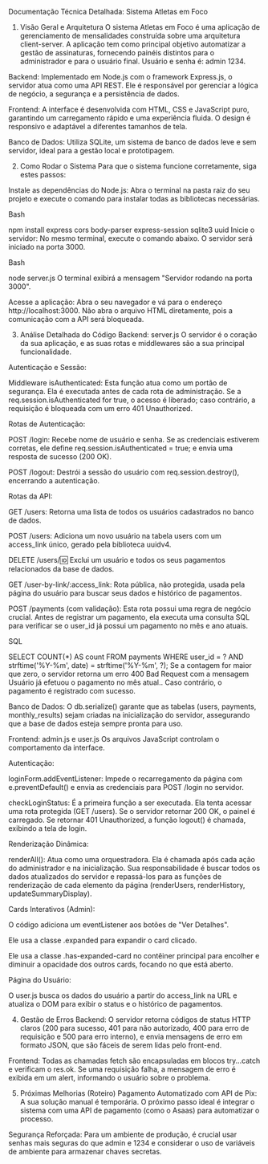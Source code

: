 Documentação Técnica Detalhada: Sistema Atletas em Foco
1. Visão Geral e Arquitetura
O sistema Atletas em Foco é uma aplicação de gerenciamento de mensalidades construída sobre uma arquitetura client-server. A aplicação tem como principal objetivo automatizar a gestão de assinaturas, fornecendo painéis distintos para o administrador e para o usuário final. Usuário e senha é: admin 1234.

Backend: Implementado em Node.js com o framework Express.js, o servidor atua como uma API REST. Ele é responsável por gerenciar a lógica de negócio, a segurança e a persistência de dados.

Frontend: A interface é desenvolvida com HTML, CSS e JavaScript puro, garantindo um carregamento rápido e uma experiência fluida. O design é responsivo e adaptável a diferentes tamanhos de tela.

Banco de Dados: Utiliza SQLite, um sistema de banco de dados leve e sem servidor, ideal para a gestão local e prototipagem.

2. Como Rodar o Sistema
Para que o sistema funcione corretamente, siga estes passos:

Instale as dependências do Node.js:
Abra o terminal na pasta raiz do seu projeto e execute o comando para instalar todas as bibliotecas necessárias.

Bash

npm install express cors body-parser express-session sqlite3 uuid
Inicie o servidor:
No mesmo terminal, execute o comando abaixo. O servidor será iniciado na porta 3000.

Bash

node server.js
O terminal exibirá a mensagem "Servidor rodando na porta 3000".

Acesse a aplicação:
Abra o seu navegador e vá para o endereço http://localhost:3000. Não abra o arquivo HTML diretamente, pois a comunicação com a API será bloqueada.

3. Análise Detalhada do Código
Backend: server.js
O servidor é o coração da sua aplicação, e as suas rotas e middlewares são a sua principal funcionalidade.

Autenticação e Sessão:

Middleware isAuthenticated: Esta função atua como um portão de segurança. Ela é executada antes de cada rota de administração. Se a req.session.isAuthenticated for true, o acesso é liberado; caso contrário, a requisição é bloqueada com um erro 401 Unauthorized.

Rotas de Autenticação:

POST /login: Recebe nome de usuário e senha. Se as credenciais estiverem corretas, ele define req.session.isAuthenticated = true; e envia uma resposta de sucesso (200 OK).

POST /logout: Destrói a sessão do usuário com req.session.destroy(), encerrando a autenticação.

Rotas da API:

GET /users: Retorna uma lista de todos os usuários cadastrados no banco de dados.

POST /users: Adiciona um novo usuário na tabela users com um access_link único, gerado pela biblioteca uuidv4.

DELETE /users/:id: Exclui um usuário e todos os seus pagamentos relacionados da base de dados.

GET /user-by-link/:access_link: Rota pública, não protegida, usada pela página do usuário para buscar seus dados e histórico de pagamentos.

POST /payments (com validação): Esta rota possui uma regra de negócio crucial. Antes de registrar um pagamento, ela executa uma consulta SQL para verificar se o user_id já possui um pagamento no mês e ano atuais.

SQL

SELECT COUNT(*) AS count FROM payments WHERE user_id = ? AND strftime('%Y-%m', date) = strftime('%Y-%m', ?);
Se a contagem for maior que zero, o servidor retorna um erro 400 Bad Request com a mensagem Usuário já efetuou o pagamento no mês atual.. Caso contrário, o pagamento é registrado com sucesso.

Banco de Dados: O db.serialize() garante que as tabelas (users, payments, monthly_results) sejam criadas na inicialização do servidor, assegurando que a base de dados esteja sempre pronta para uso.

Frontend: admin.js e user.js
Os arquivos JavaScript controlam o comportamento da interface.

Autenticação:

loginForm.addEventListener: Impede o recarregamento da página com e.preventDefault() e envia as credenciais para POST /login no servidor.

checkLoginStatus: É a primeira função a ser executada. Ela tenta acessar uma rota protegida (GET /users). Se o servidor retornar 200 OK, o painel é carregado. Se retornar 401 Unauthorized, a função logout() é chamada, exibindo a tela de login.

Renderização Dinâmica:

renderAll(): Atua como uma orquestradora. Ela é chamada após cada ação do administrador e na inicialização. Sua responsabilidade é buscar todos os dados atualizados do servidor e repassá-los para as funções de renderização de cada elemento da página (renderUsers, renderHistory, updateSummaryDisplay).

Cards Interativos (Admin):

O código adiciona um eventListener aos botões de "Ver Detalhes".

Ele usa a classe .expanded para expandir o card clicado.

Ele usa a classe .has-expanded-card no contêiner principal para encolher e diminuir a opacidade dos outros cards, focando no que está aberto.

Página do Usuário:

O user.js busca os dados do usuário a partir do access_link na URL e atualiza o DOM para exibir o status e o histórico de pagamentos.

4. Gestão de Erros
Backend: O servidor retorna códigos de status HTTP claros (200 para sucesso, 401 para não autorizado, 400 para erro de requisição e 500 para erro interno), e envia mensagens de erro em formato JSON, que são fáceis de serem lidas pelo front-end.

Frontend: Todas as chamadas fetch são encapsuladas em blocos try...catch e verificam o res.ok. Se uma requisição falha, a mensagem de erro é exibida em um alert, informando o usuário sobre o problema.

5. Próximas Melhorias (Roteiro)
Pagamento Automatizado com API de Pix: A sua solução manual é temporária. O próximo passo ideal é integrar o sistema com uma API de pagamento (como o Asaas) para automatizar o processo.

Segurança Reforçada: Para um ambiente de produção, é crucial usar senhas mais seguras do que admin e 1234 e considerar o uso de variáveis de ambiente para armazenar chaves secretas.